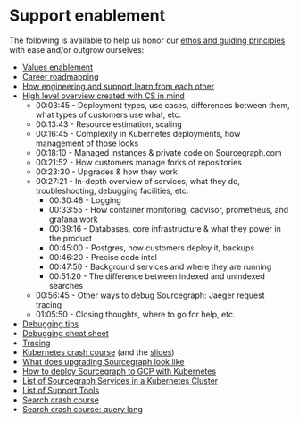 # Support enablement

The following is available to help us honor our [ethos and guiding principles](index.md) with ease and/or outgrow ourselves:

* [Values enablement](support-values-enablement.md)
* [Career roadmapping](career-roadmap.md)
* [How engineering and support learn from each other](eng-support-learn-from-eachother.md)
* [High level overview created with CS in mind](https://drive.google.com/file/d/1Veat9m5gb8O0fL37b-lD5rl5fKToTmb6/view?usp=sharing)
	* 00:03:45 - Deployment types, use cases, differences between them, what types of customers use what, etc.
	* 00:13:43 - Resource estimation, scaling
	* 00:16:45 - Complexity in Kubernetes deployments, how management of those looks
	* 00:18:10 - Managed instances & private code on Sourcegraph.com
	* 00:21:52 - How customers manage forks of repositories
	* 00:23:30 - Upgrades & how they work
	* 00:27:21 - In-depth overview of services, what they do, troubleshooting, debugging facilities, etc.
		* 00:30:48 - Logging
		* 00:33:55 - How container monitoring, cadvisor, prometheus, and grafana work
		* 00:39:16 - Databases, core infrastructure & what they power in the product
		* 00:45:00 - Postgres, how customers deploy it, backups
		* 00:46:20 - Precise code intel
		* 00:47:50 - Background services and where they are running
		* 00:51:20 - The difference between indexed and unindexed searches
	* 00:56:45 - Other ways to debug Sourcegraph: Jaeger request tracing
	* 01:05:50 - Closing thoughts, where to go for help, etc.
* [Debugging tips](debugging-tips.md)
* [Debugging cheat sheet](debugging-cheat-sheet.md)
* [Tracing](https://drive.google.com/file/d/17mnCqJWJ1C855hl73hV1Y5S-1EOzusgX/view?usp=sharing)
* [Kubernetes crash course](https://drive.google.com/file/d/1mmD3NZaxAGiIwGLvYxK80DjuQco7z5JL/view?usp=sharing) (and the [slides](https://docs.google.com/presentation/d/155SXUleQP8X7tvhaxudkdxHuFXgFKy2d0AAu0GLUc1o/edit?usp=sharing))
* [What does upgrading Sourcegraph look like](https://drive.google.com/file/d/1oIrKJPo9hvc2UMfpb-a57HV9fCYEcS9n/view)
* [How to deploy Sourcegraph to GCP with Kubernetes](https://drive.google.com/file/d/10uIp-rcN3nRa0FguScHU3NRrcXxgy6C7/view?usp=sharing)
* [List of Sourcegraph Services in a Kubernetes Cluster](https://sourcegraph.github.io/support-tools/List%20of%20Pods/)
* [List of Support Tools](https://sourcegraph.github.io/support-tools)
* [Search crash course](https://drive.google.com/file/d/1OEDgTJAaaEL5N0bcxSbRbBrdi8FU_ZPN/view?usp=sharing)
* [Search crash course: query lang](https://drive.google.com/file/d/1DOEKW279FbxipJCM6vDdKzly6epgNyyD/view?usp=sharing)
